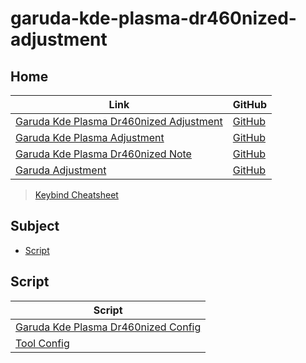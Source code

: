 

# garuda-kde-plasma-dr460nized-adjustment




## Home

| Link | GitHub |
| ---- | ------ |
| [Garuda Kde Plasma Dr460nized Adjustment](https://samwhelp.github.io/garuda-kde-plasma-dr460nized-adjustment/) | [GitHub](https://github.com/samwhelp/garuda-kde-plasma-dr460nized-adjustment) |
| [Garuda Kde Plasma Adjustment](https://samwhelp.github.io/garuda-kde-plasma-adjustment/) | [GitHub](https://github.com/samwhelp/garuda-kde-plasma-adjustment) |
| [Garuda Kde Plasma Dr460nized Note](https://samwhelp.github.io/note-about-garuda-kde-plasma-dr460nized/) | [GitHub](https://github.com/samwhelp/note-about-garuda-kde-plasma-dr460nized) |
| [Garuda Adjustment](https://samwhelp.github.io/garuda-adjustment/) | [GitHub](https://github.com/samwhelp/garuda-adjustment) |


> [Keybind Cheatsheet](https://samwhelp.github.io/garuda-kde-plasma-dr460nized-adjustment/read/cheatsheet/keybind.html)




## Subject

* [Script](#script)




## Script

| Script |
| ---- |
| [Garuda Kde Plasma Dr460nized Config](https://github.com/samwhelp/garuda-kde-plasma-dr460nized-adjustment/tree/main/prototype/main/kde-config/locale/en_us/Main) |
| [Tool Config](https://github.com/samwhelp/garuda-adjustment/tree/main/prototype/main/tool-config/part) |
